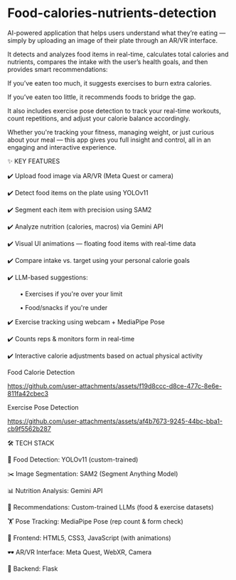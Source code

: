 # Food-calories-nutrients-detection

AI-powered application that helps users understand what they’re eating — simply by uploading an image of their plate through an AR/VR interface.

It detects and analyzes food items in real-time, calculates total calories and nutrients, compares the intake with the user’s health goals, and then provides smart recommendations:

If you’ve eaten too much, it suggests exercises to burn extra calories.

If you’ve eaten too little, it recommends foods to bridge the gap.

It also includes exercise pose detection to track your real-time workouts, count repetitions, and adjust your calorie balance accordingly.

Whether you're tracking your fitness, managing weight, or just curious about your meal — this app gives you full insight and control, all in an engaging and interactive experience.

✨ KEY FEATURES

✔️ Upload food image via AR/VR (Meta Quest or camera)

✔️ Detect food items on the plate using YOLOv11

✔️ Segment each item with precision using SAM2

✔️ Analyze nutrition (calories, macros) via Gemini API

✔️ Visual UI animations — floating food items with real-time data

✔️ Compare intake vs. target using your personal calorie goals

✔️ LLM-based suggestions:

  • Exercises if you're over your limit
  
  • Food/snacks if you're under
  
✔️ Exercise tracking using webcam + MediaPipe Pose

✔️ Counts reps & monitors form in real-time

✔️ Interactive calorie adjustments based on actual physical activity

 Food Calorie Detection
 
https://github.com/user-attachments/assets/f19d8ccc-d8ce-477c-8e6e-811fa42cbec3

Exercise Pose Detection

https://github.com/user-attachments/assets/af4b7673-9245-44bc-bba1-cb9f5562b287

🛠️ TECH STACK

🍱 Food Detection: YOLOv11 (custom-trained)

✂️ Image Segmentation: SAM2 (Segment Anything Model)

📊 Nutrition Analysis: Gemini API

🧠 Recommendations: Custom-trained LLMs (food & exercise datasets)

🏋️ Pose Tracking: MediaPipe Pose (rep count & form check)

🎨 Frontend: HTML5, CSS3, JavaScript (with animations)

🕶️ AR/VR Interface: Meta Quest, WebXR, Camera

🔗 Backend: Flask

